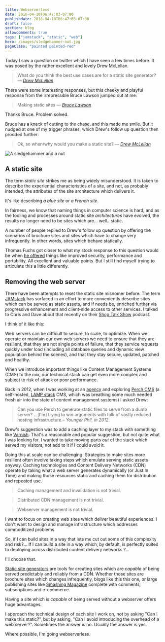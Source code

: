 ```yaml
---
title: Webserverless
date: 2018-04-10T06:47:03-07:00
publishdate: 2018-04-10T06:47:03-07:00
draft: false
section: blog
allowcomments: true
tags: ["jamstack", "static", "web"]
hero: /images/sledgehammer-nut.jpg
pageClass: "painted painted-red"
---
```


Today I saw a question on twitter which I have seen a few times before. It was posed by the rather excellent and lovely Drew McLellan.

> What do you think the best use cases are for a static site generator? <cite>— <a href="https://twitter.com/drewm/status/983634762433810432">Drew McLellan</a></cite>


There were some interesting responses, but this cheeky and playful response from the irrepressible Bruce Lawson jumped out at me:

> Making static sites <cite>— <a href="https://twitter.com/brucel/status/983634971956056064">Bruce Lawson</a></cite>

Thanks Bruce. Problem solved.

Bruce has a knack of cutting to the chase, and this made me smile. But it nudged at one of my trigger phrases, which Drew's follow up question then prodded further:

> Ok, so when/why would you make a static site? <cite>— <a href="https://twitter.com/drewm/status/983635104286281729">Drew McLellan</a></cite>

<!--more-->

![A sledgehammer and a nut](/images/sledgehammer-nut.jpg "A sledgehammer and a nut")

## A static site

The term _static site_ strikes me as being widely misunderstood. It is taken to describe the experiential characteristics of a site, and not, as probably intended, the attributes of the site architecture which delivers it.

It's like describing _a blue site_ or _a French site_.

In fairness, we know that naming things in computer science is hard, and as the tooling and processes around static site _architectures_ have evolved, the results no longer need to be sites which are... well.. static.

A number of people replied to Drew's follow up question by offering the scenarios of brochure sites and sites which have to change very infrequently. In other words, sites which behave statically.

Thomas Fuchs got closer to what my stock response to this question would be when [he offered](https://twitter.com/thomasfuchs/status/983647675227824130) things like improved security, performance and portability. All excellent and valuable points. But I still find myself trying to articulate this a little differently.


## Removing the web server

There have been attempts to reset the static site misnomer before. The term [JAMstack](https://www.jamstack.org) has surfaced in an effort to more conveniently describe sites which can be served as static assets, and if needs be, enriched further via progressive enhancement and client-side access to other services. I talked to Chris and Dave about that recently on their [Shop Talk Show](https://shoptalkshow.com/episodes/303-jam-stack-phil-hawksworth/) podcast.

I think of it like this:

Web servers can be difficult to secure, to scale, to optimize. When we operate or maintain our own web servers we need to ensure that they are resilient, that they are not single points of failure, that they service requests quickly under load (including all database queries and dynamic view population behind the scenes), and that they stay secure, updated, patched and healthy.

When we introduce important things like Content Management Systems (CMS) to the mix, our technical stack can get even more complex and subject to risk of attack or poor performance.

Back in 2012, when I was working at an [agency](https://www.rga.com) and exploring [Perch CMS](https://grabaperch.com/) (a self-hosted, [LAMP stack](https://en.wikipedia.org/wiki/LAMP_(software_bundle)) CMS, which was breathing some much needed fresh air into the state of content management systems) I asked Drew:

> Can you use Perch to generate static files to serve from a dumb server? ...[I'm] trying to win arguments with talk of vastly reduced hosting infrastructure.<cite>– Younger Phil, in 2012</cite>

Drew's suggestion was to add a caching layer to my stack with something like [Varnish](https://varnish-cache.org/). That's a reasonable and popular suggestion, but not quite what I was looking for. I wanted to take moving parts _out_ of the stack which served my visitors, not add to it if I could avoid it.

Doing this at scale can be challenging. Strategies to make sites more resilient often involve taking steps which emulate serving static assets anyway. Caching technologies and Content Delivery Networks (CDN) operate by taking what a web server generates dynamically (or Just In Time) and making those resources static and caching them for distribution and repeated use.

> Caching management and invalidation is not trivial.

> Distributed CDN management is not trivial.

> Webserver management is not trivial.

I want to focus on creating web sites which deliver beautiful experiences. I don't want to design and manage infrastructure which addresses commoditized problems.

So, if I can build sites in a way that lets me cut out some of this complexity and risk?... If I can build a site in a way which, by default, is perfectly suited to deploying across distributed content delivery networks ?...

I'll choose that.

[Static site generators](https://staticgen.com) are tools for creating sites which are _capable_ of being served predictably and reliably from a CDN. Whether those sites are brochure sites which changes infrequently, blogs like this this one, or large publishing sites like [Smashing Magazine](https://www.netlify.com/blog/2017/03/16/smashing-magazine-just-got-10x-faster/) complete with comments, subscriptions and e-commerce.

Having a site which is _capable_ of being served without a webserver offers huge advantages.

I approach the technical design of each site I work on, not by asking "Can I make this static?", but by asking, "Can I avoid introducing the overhead of a web server?". Sometimes the answer is no. Usually the answer is yes.

Where possible, I'm going webserverless.



